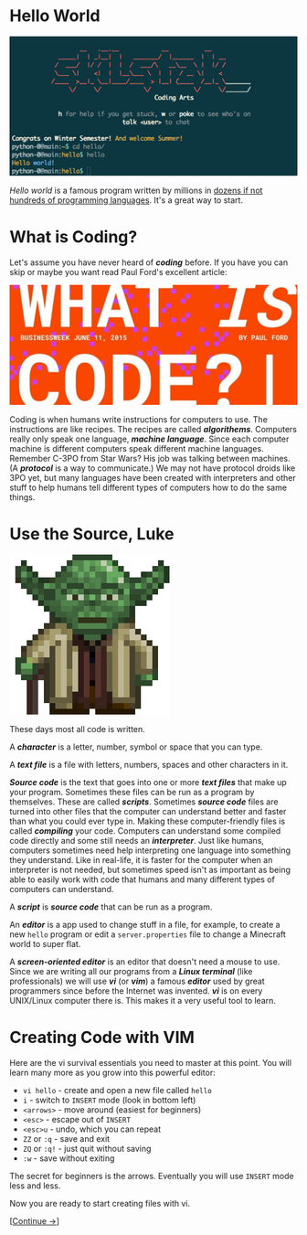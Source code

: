 # Hello World

![SkilStak Hello](skilstak-terminal.png)

*Hello world* is a famous program written by
millions in [dozens if not hundreds of programming
languages](https://en.wikipedia.org/wiki/List_of_Hello_world_program_examples).
It's a great way to start.

# What is Coding?

Let's assume you have never heard of ***coding*** before. If you have you
can skip or maybe you want read Paul Ford's excellent article:

[![](whatiscode.jpg)](http://www.bloomberg.com/graphics/2015-paul-ford-what-is-code/)

Coding is when humans write instructions for computers to use. The
instructions are like recipes. The recipes are called ***algorithems***.
Computers really only speak one language, ***machine language***. Since
each computer machine is different computers speak different
machine languages. Remember C-3PO from Star Wars? His job was talking
between machines. (A ***protocol*** is a way to communicate.) We may not
have protocol droids like 3PO yet, but many languages have been created
with interpreters and other stuff to help humans tell different types
of computers how to do the same things.

# Use the Source, Luke

![](yoda.png)

These days most all code is written.

A ***character*** is a letter, number, symbol or space that you can type.

A ***text file*** is a file with letters, numbers, spaces and other characters
in it.

***Source code*** is the text that goes into one or more ***text files*** that
make up your program. Sometimes these files can be run as a program by
themselves.  These are called ***scripts***. Sometimes ***source code*** files are
turned into other files that the computer can understand better and faster
than what you could ever type in. Making these computer-friendly files
is called ***compiling*** your code. Computers can understand some compiled
code directly and some still needs an ***interpreter***. Just like humans,
computers sometimes need help interpreting one language into something
they understand. Like in real-life, it is faster for the computer when
an interpreter is not needed, but sometimes speed isn't as important as
being able to easily work with code that humans and many different types of
computers can understand.

A ***script*** is ***source code*** that can be run as a program.

An ***editor*** is a app used to change stuff in a file, for example, to create
a new `hello` program or edit a `server.properties` file to change
a Minecraft world to super flat.

A ***screen-oriented editor*** is an editor that doesn't need a mouse to
use. Since we are writing all our programs from a ***Linux terminal***
(like professionals) we will use ***vi*** (or ***vim***) a famous ***editor*** used
by great programmers since before the Internet was invented. ***vi***
is on every UNIX/Linux computer there is.  This makes it a very useful
tool to learn.

# Creating Code with VIM

Here are the vi survival essentials you need to master at this point. You
will learn many more as you grow into this powerful editor:

* `vi hello` - create and open a new file called `hello`
* `i` - switch to `INSERT` mode (look in bottom left)
* `<arrows>` - move around (easiest for beginners)
* `<esc>` - escape out of `INSERT`
* `<esc>u` - undo, which you can repeat
* `ZZ` or `:q` - save and exit
* `ZQ` or `:q!` - just quit without saving
* `:w` - save without exiting

The secret for beginners is the arrows. Eventually you will use `INSERT`
mode less and less.

Now you are ready to start creating files with vi.

[[Continue &rarr;](01)]

